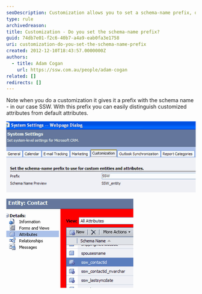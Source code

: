 ```yaml
---
seoDescription: Customization allows you to set a schema-name prefix, distinguishing customized attributes from default ones.
type: rule
archivedreason:
title: Customization - Do you set the schema-name prefix?
guid: 74db7e01-f2c6-40b7-a4a9-eab0fa3e1758
uri: customization-do-you-set-the-schema-name-prefix
created: 2012-12-10T18:43:57.0000000Z
authors:
  - title: Adam Cogan
    url: https://ssw.com.au/people/adam-cogan
related: []
redirects: []
---
```


Note when you do a customization it gives it a prefix with the schema name - in our case SSW. With this prefix you can easily distinguish customized attributes from default attributes.

<!--endintro-->

![Figure: Set your schema-name prefix to use for custom entities and attributes](CRM_PrefixSetting.jpg)

![Figure: customized attributes with the prefix](CRM_Prefix.jpg)
